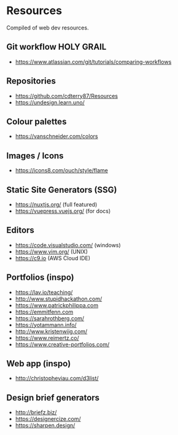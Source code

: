 # Resources

Compiled of web dev resources.

## Git workflow HOLY GRAIL

- https://www.atlassian.com/git/tutorials/comparing-workflows

## Repositories

- https://github.com/cdterry87/Resources
- https://undesign.learn.uno/

## Colour palettes

- https://vanschneider.com/colors

## Images / Icons

- https://icons8.com/ouch/style/flame

## Static Site Generators (SSG)

- https://nuxtjs.org/ (full featured)
- https://vuepress.vuejs.org/ (for docs)

## Editors

- https://code.visualstudio.com/ (windows)
- https://www.vim.org/ (UNIX)
- https://c9.io (AWS Cloud IDE)

## Portfolios (inspo)

- https://lav.io/teaching/
- http://www.stupidhackathon.com/
- https://www.patrickphilippa.com
- https://emmitfenn.com
- https://sarahrothberg.com/
- https://yotammann.info/
- http://www.kristenwiig.com/
- https://www.reimertz.co/
- https://www.creative-portfolios.com/

## Web app (inspo)

- http://christopheviau.com/d3list/

## Design brief generators

- http://briefz.biz/
- https://designercize.com/
- https://sharpen.design/
